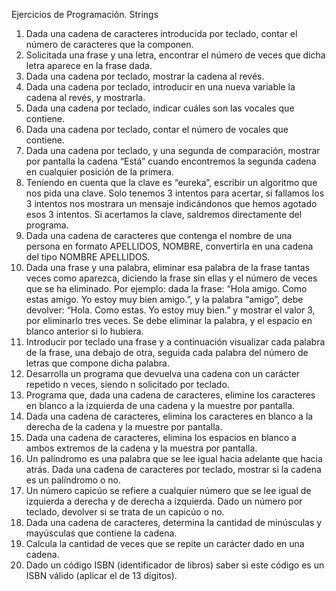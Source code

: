 Ejercicios de Programación.
 Strings
1.	Dada una cadena de caracteres introducida por teclado, contar el número de caracteres que la componen.
2.	Solicitada una frase y una letra, encontrar el número de veces que dicha letra aparece en la frase dada.
3.	Dada una cadena por teclado, mostrar la cadena al revés.
4.	Dada una cadena por teclado, introducir en una nueva variable la cadena al revés, y mostrarla.
5.	Dada una cadena por teclado, indicar cuáles son las vocales que contiene.
6.	Dada una cadena por teclado, contar el número de vocales que contiene.
7.	Dada una cadena por teclado, y una segunda de comparación, mostrar por pantalla la cadena “Está” cuando encontremos la segunda cadena en cualquier posición de la primera.
8.	Teniendo en cuenta que la clave es “eureka”, escribir un algoritmo que nos pida una clave. Solo tenemos 3 intentos para acertar, si fallamos los 3 intentos nos mostrara un mensaje indicándonos que hemos agotado esos 3 intentos. Si acertamos la clave, saldremos directamente del programa.
9.	Dada una cadena de caracteres que contenga el nombre de una persona en formato APELLIDOS, NOMBRE, convertirla en una cadena del tipo NOMBRE APELLIDOS.
10.	Dada una frase y una palabra, eliminar esa palabra de la frase tantas veces como aparezca, diciendo la frase sin ellas y el número de veces que se ha eliminado. Por ejemplo: dada la frase: “Hola amigo. Como estas amigo. Yo estoy muy bien amigo.”, y la palabra “amigo”, debe devolver: “Hola. Como estas. Yo estoy muy bien.” y mostrar el valor 3, por eliminarlo tres veces. Se debe eliminar la palabra, y el espacio en blanco anterior si lo hubiera.
11.	Introducir por teclado una frase y a continuación visualizar cada palabra de la frase, una debajo de otra, seguida cada palabra del número de letras que compone dicha palabra.
12.	Desarrolla un programa que devuelva una cadena con un carácter repetido n veces, siendo n solicitado por teclado.
13.	Programa que, dada una cadena de caracteres, elimine los caracteres en blanco a la izquierda de una cadena y la muestre por pantalla.
14.	Dada una cadena de caracteres, elimina los caracteres en blanco a la derecha de la cadena y la muestre por pantalla.
15.	Dada una cadena de caracteres, elimina los espacios en blanco a ambos extremos de la cadena y la muestra por pantalla.
16.	Un palíndromo es una palabra que se lee igual hacia adelante que hacia atrás. Dada una cadena de caracteres por teclado, mostrar si la cadena es un palíndromo o no.
17.	Un número capicúo se refiere a cualquier número que se lee igual de izquierda a derecha y de derecha a izquierda. Dado un número por teclado, devolver si se trata de un capicúo o no.
18.	Dada una cadena de caracteres, determina la cantidad de minúsculas y mayúsculas que contiene la cadena.
19.	Calcula la cantidad de veces que se repite un carácter dado en una cadena.
20.	Dado un código ISBN (identificador de libros) saber si este código es un ISBN válido (aplicar el de 13 dígitos).
